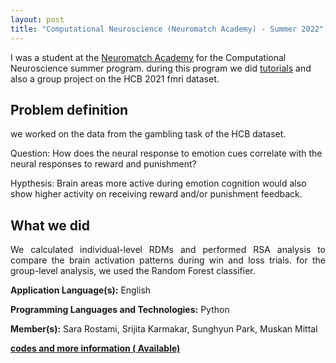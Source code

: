```yaml
---
layout: post
title: "Computational Neuroscience (Neuromatch Academy) - Summer 2022"
---
```


I was a student at the [Neuromatch Academy](https://academy.neuromatch.io/) for the Computational Neuroscience summer program. during this program we did [tutorials](https://compneuro.neuromatch.io/tutorials/intro.html) and also a group project on the HCB 2021 fmri dataset.

## Problem definition
<p align="justify">we worked on the data from the gambling task of the HCB dataset.<p>Question: How does the neural response to emotion cues correlate with the neural responses to reward and punishment?</p>
</a> Hypthesis: Brain areas more active during emotion cognition would also show higher activity on receiving reward and/or punishment feedback.</p>


## What we did

<p align="justify">We calculated individual-level RDMs and performed RSA analysis to compare the brain activation patterns during win and loss trials. for the group-level analysis, we used the Random Forest classifier.</p>
  

**Application Language(s):** English

**Programming Languages and Technologies:** Python

**Member(s):** Sara Rostami, Srijita Karmakar, Sunghyun Park, Muskan Mittal

**[codes and more information ( Available)](#)**

